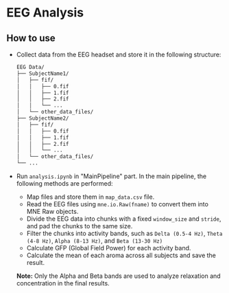 # EEG Analysis
## How to use
* Collect data from the EEG headset and store it in the following structure:
  ``` bash
  EEG Data/
  ├── SubjectName1/
  │   ├── fif/
  │   │   ├── 0.fif
  │   │   ├── 1.fif
  │   │   ├── 2.fif
  │   │   └── ...
  │   └── other_data_files/
  ├── SubjectName2/
  │   ├── fif/
  │   │   ├── 0.fif
  │   │   ├── 1.fif
  │   │   ├── 2.fif
  │   │   └── ...
  │   └── other_data_files/
  └── ...
  ```
* Run `analysis.ipynb` in "MainPipeline" part. In the main pipeline, the following methods are performed:
  * Map files and store them in `map_data.csv` file.
  * Read the EEG files using `mne.io.Raw(fname)` to convert them into MNE Raw objects.
  * Divide the EEG data into chunks with a fixed `window_size` and `stride`, and pad the chunks to the same size.
  * Filter the chunks into activity bands, such as `Delta (0.5-4 Hz)`, `Theta (4-8 Hz)`, `Alpha (8-13 Hz)`, and `Beta (13-30 Hz)`
  * Calculate GFP (Global Field Power) for each activity band.
  * Calculate the mean of each aroma across all subjects and save the result.

  **Note:** Only the Alpha and Beta bands are used to analyze relaxation and concentration in the final results.
